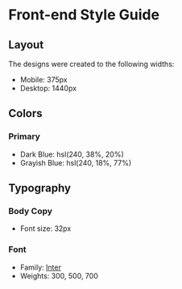 # Front-end Style Guide

## Layout

The designs were created to the following widths:

-   Mobile: 375px
-   Desktop: 1440px

## Colors

### Primary

-   Dark Blue: hsl(240, 38%, 20%)
-   Grayish Blue: hsl(240, 18%, 77%)

## Typography

### Body Copy

-   Font size: 32px

### Font

-   Family: [Inter](https://fonts.google.com/specimen/Inter)
-   Weights: 300, 500, 700
